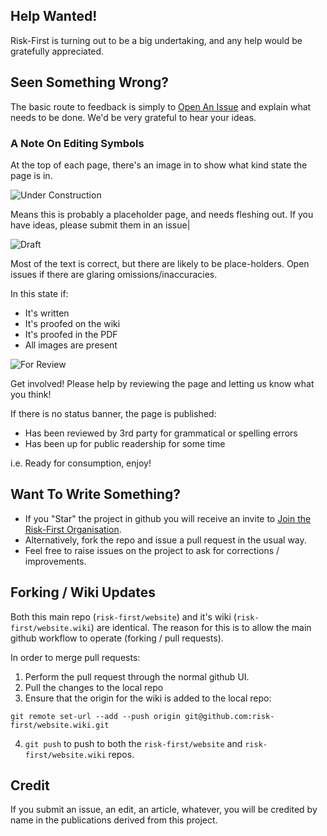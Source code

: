 ## Help Wanted!

Risk-First is turning out to be a big undertaking, and any help would be gratefully appreciated.  

## Seen Something Wrong?

The basic route to feedback is simply to [Open An Issue](https://github.com/risk-first/website/issues) and explain what needs to be done.  We'd be very grateful to hear your ideas.

### A Note On Editing Symbols

At the top of each page, there's an image in to show what kind state the page is in.  

![Under Construction](https://riskfirst.org/images/state/uc.png)

Means this is probably a placeholder page, and needs fleshing out.  If you have ideas, please submit them in an issue|

![Draft](https://riskfirst.org/images/state/draft.png)

Most of the text is correct, but there are likely to be place-holders.   Open issues if there are glaring omissions/inaccuracies.

In this state if:
 - It's written
 - It's proofed on the wiki
 - It's proofed in the PDF
 - All images are present
 
![For Review](https://riskfirst.org/images/state/for-review.png)
 
Get involved!  Please help by reviewing the page and letting us know what you think!  

If there is no status banner, the page is published:

- Has been reviewed by 3rd party for grammatical or spelling errors
- Has been up for public readership for some time

i.e. Ready for consumption, enjoy!

## Want To Write Something?

- If you "Star" the project in github you will receive an invite to [Join the Risk-First Organisation](https://github.com/risk-first).
- Alternatively, fork the repo and issue a pull request in the usual way.
- Feel free to raise issues on the project to ask for corrections / improvements.

## Forking / Wiki Updates

Both this main repo (`risk-first/website`) and it's wiki (`risk-first/website.wiki`) are identical.  The reason for this is to allow the main github workflow to operate (forking / pull requests).

In order to merge pull requests:

1. Perform the pull request through the normal github UI.
2. Pull the changes to the local repo
3. Ensure that the origin for the wiki is added to the local repo:

```
git remote set-url --add --push origin git@github.com:risk-first/website.wiki.git
```

4. `git push` to push to both the `risk-first/website` and `risk-first/website.wiki` repos.

## Credit

If you submit an issue, an edit, an article, whatever, you will be credited by name in the publications derived from this project.  
